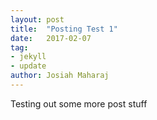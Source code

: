 ```yaml
---
layout: post
title:  "Posting Test 1"
date:   2017-02-07
tag: 
- jekyll 
- update
author: Josiah Maharaj
---
```

Testing out some more post stuff
 		